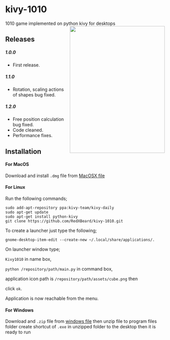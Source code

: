 # kivy-1010
1010 game implemented on python kivy for desktops
<a href="url"><img src="http://s23.postimg.org/4wb6ny717/2015_02_22_20_41_38_Kivy_1010.png" align="right" height="400" width="300" ></a>

## Releases

##### 1.0.0
- First release.

##### 1.1.0
- Rotation, scaling actions of shapes bug fixed.

##### 1.2.0
- Free position calculation bug fixed.
- Code cleaned.
- Performance fixes.

## Installation

#### For MacOS
Download and install <code>.dmg</code> file from [MacOSX file](https://app.box.com/s/k62rafyc2a0e80h88crn9km274123eqi)

#### For Linux
Run the following commands;
```
sudo add-apt-repository ppa:kivy-team/kivy-daily
sudo apt-get update
sudo apt-get install python-kivy
git clone https://github.com/RedXBeard/kivy-1010.git
```
To create a launcher just type the following;
```
gnome-desktop-item-edit --create-new ~/.local/share/applications/.
```
On launcher window type;

<code>Kivy1010</code> in name box, 

<code>python /repository/path/main.py</code> in command box, 

application icon path is <code>/repository/path/assets/cube.png</code> then 

click <code>ok</code>. 

Application is now reachable from the menu.


#### For Windows
Download and <code>.zip</code> file from [windows file](https://app.box.com/s/2zf82w8gxv1w31m4vsi6xkz4eceaqdae) then unzip file to program files folder create shortcut of <code>.exe</code> in unzipped folder to the desktop then it is ready to run
